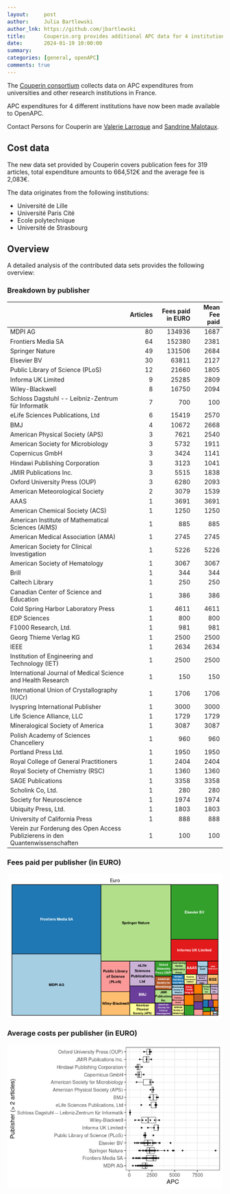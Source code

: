 ```yaml
---
layout:     post
author:     Julia Bartlewski
author_lnk: https://github.com/jbartlewski
title:      Couperin.org provides additional APC data for 4 institutions
date:       2024-01-19 10:00:00
summary:    
categories: [general, openAPC]
comments: true
---
```





The [Couperin consortium](https://couperin.org) collects data on APC expenditures from universities and other research institutions in France. 

APC expenditures for 4 different institutions have now been made available to OpenAPC.

Contact Persons for Couperin are [Valerie Larroque](mailto:valerie.larroque@couperin.org) and [Sandrine Malotaux](mailto:sandrine.malotaux@inp-toulouse.fr).

## Cost data



The new data set provided by Couperin covers publication fees for 319 articles, total expenditure amounts to 664,512€ and the average fee is 2,083€.

The data originates from the following institutions:

- Université de Lille
- Université Paris Cité
- Ecole polytechnique
- Université de Strasbourg



## Overview

A detailed analysis of the contributed data sets provides the following overview:

### Breakdown by publisher



|                                                                               | Articles| Fees paid in EURO| Mean Fee paid|
|:------------------------------------------------------------------------------|--------:|-----------------:|-------------:|
|MDPI AG                                                                        |       80|            134936|          1687|
|Frontiers Media SA                                                             |       64|            152380|          2381|
|Springer Nature                                                                |       49|            131506|          2684|
|Elsevier BV                                                                    |       30|             63811|          2127|
|Public Library of Science (PLoS)                                               |       12|             21660|          1805|
|Informa UK Limited                                                             |        9|             25285|          2809|
|Wiley-Blackwell                                                                |        8|             16750|          2094|
|Schloss Dagstuhl -- Leibniz-Zentrum für Informatik                             |        7|               700|           100|
|eLife Sciences Publications, Ltd                                               |        6|             15419|          2570|
|BMJ                                                                            |        4|             10672|          2668|
|American Physical Society (APS)                                                |        3|              7621|          2540|
|American Society for Microbiology                                              |        3|              5732|          1911|
|Copernicus GmbH                                                                |        3|              3424|          1141|
|Hindawi Publishing Corporation                                                 |        3|              3123|          1041|
|JMIR Publications Inc.                                                         |        3|              5515|          1838|
|Oxford University Press (OUP)                                                  |        3|              6280|          2093|
|American Meteorological Society                                                |        2|              3079|          1539|
|AAAS                                                                           |        1|              3691|          3691|
|American Chemical Society (ACS)                                                |        1|              1250|          1250|
|American Institute of Mathematical Sciences (AIMS)                             |        1|               885|           885|
|American Medical Association (AMA)                                             |        1|              2745|          2745|
|American Society for Clinical Investigation                                    |        1|              5226|          5226|
|American Society of Hematology                                                 |        1|              3067|          3067|
|Brill                                                                          |        1|               344|           344|
|Caltech Library                                                                |        1|               250|           250|
|Canadian Center of Science and Education                                       |        1|               386|           386|
|Cold Spring Harbor Laboratory Press                                            |        1|              4611|          4611|
|EDP Sciences                                                                   |        1|               800|           800|
|F1000 Research, Ltd.                                                           |        1|               981|           981|
|Georg Thieme Verlag KG                                                         |        1|              2500|          2500|
|IEEE                                                                           |        1|              2634|          2634|
|Institution of Engineering and Technology (IET)                                |        1|              2500|          2500|
|International Journal of Medical Science and Health Research                   |        1|               150|           150|
|International Union of Crystallography (IUCr)                                  |        1|              1706|          1706|
|Ivyspring International Publisher                                              |        1|              3000|          3000|
|Life Science Alliance, LLC                                                     |        1|              1729|          1729|
|Mineralogical Society of America                                               |        1|              3087|          3087|
|Polish Academy of Sciences Chancellery                                         |        1|               960|           960|
|Portland Press Ltd.                                                            |        1|              1950|          1950|
|Royal College of General Practitioners                                         |        1|              2404|          2404|
|Royal Society of Chemistry (RSC)                                               |        1|              1360|          1360|
|SAGE Publications                                                              |        1|              3358|          3358|
|Scholink Co, Ltd.                                                              |        1|               280|           280|
|Society for Neuroscience                                                       |        1|              1974|          1974|
|Ubiquity Press, Ltd.                                                           |        1|              1803|          1803|
|University of California Press                                                 |        1|               888|           888|
|Verein zur Forderung des Open Access Publizierens in den Quantenwissenschaften |        1|               100|           100|



### Fees paid per publisher (in EURO)

![plot of chunk tree_couperin_2024_01_19_full](/figure/tree_couperin_2024_01_19_full-1.png)

###  Average costs per publisher (in EURO)

![plot of chunk box_couperin_2024_01_19_publisher_full](/figure/box_couperin_2024_01_19_publisher_full-1.png)

